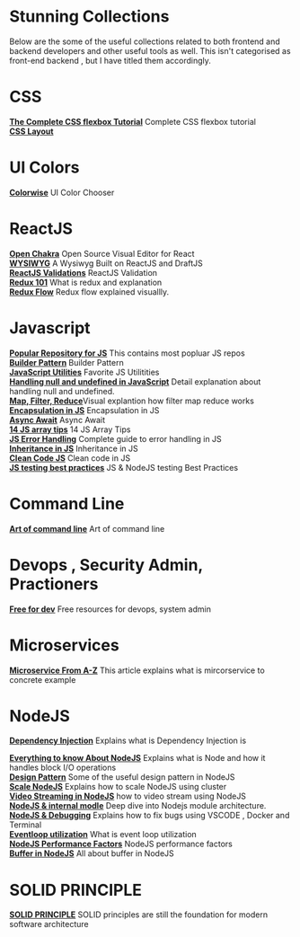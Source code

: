 # Stunning Collections

Below are the some of the useful collections related to both frontend and backend developers and other useful tools as well. This isn't categorised as front-end backend , but I have titled them accordingly.


# CSS
[**The Complete CSS flexbox Tutorial**](https://jstutorial.medium.com/the-complete-css-flex-box-tutorial-d17971950bdc) Complete CSS flexbox tutorial <br />
[**CSS Layout**](https://csslayout.io/)<br />


# UI Colors 
[**Colorwise**](https://colorwise.io/?topic=Google%20Home&sort=trending) UI Color Chooser

# ReactJS
[**Open Chakra**](https://**openchakra**.app) Open Source Visual Editor for React<br /> 
[**WYSIWYG**](https://jpuri.github.io/react-draft-wysiwyg/#/)  A Wysiwyg Built on ReactJS and DraftJS<br />
[**ReactJS Validations**](https://rjsf-team.github.io/react-jsonschema-form) ReactJS Validation <br />
[**Redux 101**](https://dev.to/rawaneltobgy/redux-101-a5e?utm_campaign=meetedgar&utm_medium=social&utm_source=meetedgar.com) What is redux and explanation <br/>
[**Redux Flow**](https://twitter.com/thekitze/status/727821044308967425) Redux flow explained visuallly. <br/>


# Javascript
[**Popular Repository for JS**](https://dev.to/iriskatastic/36-most-popular-javascript-repositories-on-github-in-january-2020-3n4d) This contains most popluar JS repos <br/>
[**Builder Pattern**](https://javascript.plainenglish.io/implementing-the-builder-pattern-in-javascript-without-classes-eaf41f93b9c0) Builder Pattern<br/>
[**JavaScript Utilities**](https://1loc.dev/) Favorite JS Utilitities <br/>
[**Handling null and undefined in JavaScript**](https://www.notion.so/Handling-null-and-undefined-in-JavaScript-5f462a204add423eaf4cc36c5532511f#d8d24eb7e11446febc1390adac870600) Detail explanation about handling null and undefined. <br/>
[**Map, Filter, Reduce**](https://jstutorial.medium.com/map-filter-and-reduce-animated-7fe391a35a47)Visual explantion how filter map reduce works<br/>
[**Encapsulation in JS**](https://medium.com/javascript-scene/encapsulation-in-javascript-26be60e325b4) Encapsulation in JS<br/>
[**Async Await**](https://www.freecodecamp.org/news/async-await-javascript-tutorial/) Async Await<br/>
[**14 JS array tips**](https://dev.to/kais_blog/14-awesome-javascript-array-tips-you-should-know-about-1d0m?utm_source=digest_mailer&utm_medium=email&utm_campaign=digest_email) 14 JS Array Tips<br/>
[**JS Error Handling**](https://www.valentinog.com/blog/error/) Complete guide to error handling in JS<br/>
[**Inheritance in JS**](https://medium.com/javascript-scene/master-the-javascript-interview-what-s-the-difference-between-class-prototypal-inheritance-e4cd0a7562e9) Inheritance in JS<br/>
[**Clean Code JS**](https://github.com/ryanmcdermott/clean-code-javascript#concurrency) Clean code in JS</br>
[**JS testing best practices**](https://github.com/goldbergyoni/javascript-testing-best-practices) JS & NodeJS testing Best Practices<br/>



# Command Line 
[**Art of command line**](https://github.com/jlevy/the-art-of-command-line) Art of command line <br/>


# Devops , Security Admin, Practioners
[**Free for dev**](https://free-for.dev/) Free resources for devops, system admin <br/>

# Microservices
[**Microservice From A-Z**](https://medium.com/swlh/microservices-architecture-from-a-to-z-7287da1c5d28) This article explains what is mircorservice to concrete example

# NodeJS
[**Dependency Injection**](https://levelup.gitconnected.com/node-js-advanced-pattern-dependency-injection-container-fc58a1946638) Explains what is Dependency Injection is <br/>

[**Everything to know About NodeJS**](https://dev.to/jorge_rockr/everything-you-need-to-know-about-node-js-lnc) Explains what is Node and how it handles block I/O operations<br/>
[**Design Pattern**](https://itnext.io/design-patterns-in-nodejs-990fed17c49c) Some of the useful design pattern in NodeJS <br/>
[**Scale NodeJS**](https://medium.com/free-code-camp/how-to-scale-your-node-js-server-using-clustering-c8d43c656e8f) Explains how to scale NodeJS using cluster <br/>
[**Video Streaming in NodeJS**](https://betterprogramming.pub/video-stream-with-node-js-and-html5-320b3191a6b6) how to video stream using NodeJS<br/>
[**NodeJS & internal modle**](https://itnext.io/deep-dive-into-node-js-module-architecture-b80fbd22dacb) Deep dive into Nodejs module architecture.<br/>
[**NodeJS & Debugging**](https://www.freecodecamp.org/news/node-js-debugging/) Explains how to fix bugs using VSCODE , Docker and Terminal<br/>
[**Eventloop utilization**](https://nodesource.com/blog/event-loop-utilization-nodejs?utm_medium=Social&utm_source=twitter&utm_campaign=social) What is event loop utilization <br/>
[**NodeJS Performance Factors**](https://javascript.plainenglish.io/how-many-requests-can-handle-a-real-world-nodejs-server-side-application-55da7a2f06f3) NodeJS performance factors <br/>
[**Buffer in NodeJS**](https://ruanmartinelli.com/posts/a-complete-guide-to-buffers) All about buffer in NodeJS<br/>

# SOLID PRINCIPLE
[**SOLID PRINCIPLE**](https://stackoverflow.blog/2021/11/01/why-solid-principles-are-still-the-foundation-for-modern-software-architecture/) SOLID principles are still the foundation for modern software architecture<br/>